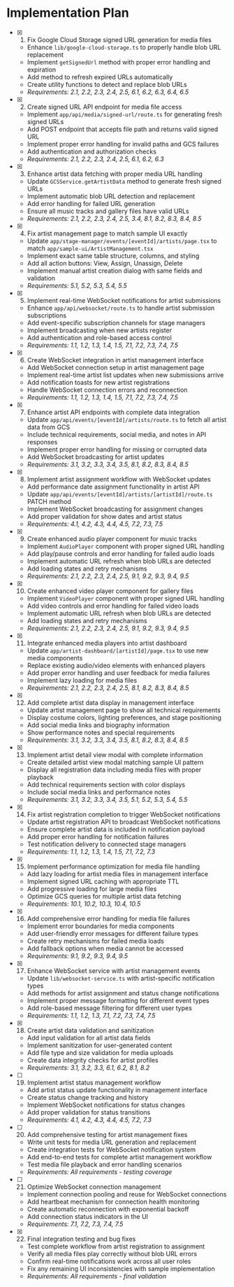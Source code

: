 # Implementation Plan

-   [x] 1. Fix Google Cloud Storage signed URL generation for media files

    -   Enhance `lib/google-cloud-storage.ts` to properly handle blob URL replacement
    -   Implement `getSignedUrl` method with proper error handling and expiration
    -   Add method to refresh expired URLs automatically
    -   Create utility functions to detect and replace blob URLs
    -   _Requirements: 2.1, 2.2, 2.3, 2.4, 2.5, 6.1, 6.2, 6.3, 6.4, 6.5_

-   [x] 2. Create signed URL API endpoint for media file access

    -   Implement `app/api/media/signed-url/route.ts` for generating fresh signed URLs
    -   Add POST endpoint that accepts file path and returns valid signed URL
    -   Implement proper error handling for invalid paths and GCS failures
    -   Add authentication and authorization checks
    -   _Requirements: 2.1, 2.2, 2.3, 2.4, 2.5, 6.1, 6.2, 6.3_

-   [x] 3. Enhance artist data fetching with proper media URL handling

    -   Update `GCSService.getArtistData` method to generate fresh signed URLs
    -   Implement automatic blob URL detection and replacement
    -   Add error handling for failed URL generation
    -   Ensure all music tracks and gallery files have valid URLs
    -   _Requirements: 2.1, 2.2, 2.3, 2.4, 2.5, 3.4, 8.1, 8.2, 8.3, 8.4, 8.5_

-   [x] 4. Fix artist management page to match sample UI exactly

    -   Update `app/stage-manager/events/[eventId]/artists/page.tsx` to match `app/sample-ui/ArtistManagement.tsx`
    -   Implement exact same table structure, columns, and styling
    -   Add all action buttons: View, Assign, Unassign, Delete
    -   Implement manual artist creation dialog with same fields and validation
    -   _Requirements: 5.1, 5.2, 5.3, 5.4, 5.5_

-   [x] 5. Implement real-time WebSocket notifications for artist submissions

    -   Enhance `app/api/websocket/route.ts` to handle artist submission subscriptions
    -   Add event-specific subscription channels for stage managers
    -   Implement broadcasting when new artists register
    -   Add authentication and role-based access control
    -   _Requirements: 1.1, 1.2, 1.3, 1.4, 1.5, 7.1, 7.2, 7.3, 7.4, 7.5_

-   [x] 6. Create WebSocket integration in artist management interface

    -   Add WebSocket connection setup in artist management page
    -   Implement real-time artist list updates when new submissions arrive
    -   Add notification toasts for new artist registrations
    -   Handle WebSocket connection errors and reconnection
    -   _Requirements: 1.1, 1.2, 1.3, 1.4, 1.5, 7.1, 7.2, 7.3, 7.4, 7.5_

-   [x] 7. Enhance artist API endpoints with complete data integration

    -   Update `app/api/events/[eventId]/artists/route.ts` to fetch all artist data from GCS
    -   Include technical requirements, social media, and notes in API responses
    -   Implement proper error handling for missing or corrupted data
    -   Add WebSocket broadcasting for artist updates
    -   _Requirements: 3.1, 3.2, 3.3, 3.4, 3.5, 8.1, 8.2, 8.3, 8.4, 8.5_

-   [x] 8. Implement artist assignment workflow with WebSocket updates

    -   Add performance date assignment functionality in artist API
    -   Update `app/api/events/[eventId]/artists/[artistId]/route.ts` PATCH method
    -   Implement WebSocket broadcasting for assignment changes
    -   Add proper validation for show dates and artist status
    -   _Requirements: 4.1, 4.2, 4.3, 4.4, 4.5, 7.2, 7.3, 7.5_

-   [x] 9. Create enhanced audio player component for music tracks

    -   Implement `AudioPlayer` component with proper signed URL handling
    -   Add play/pause controls and error handling for failed audio loads
    -   Implement automatic URL refresh when blob URLs are detected
    -   Add loading states and retry mechanisms
    -   _Requirements: 2.1, 2.2, 2.3, 2.4, 2.5, 9.1, 9.2, 9.3, 9.4, 9.5_

-   [x] 10. Create enhanced video player component for gallery files

    -   Implement `VideoPlayer` component with proper signed URL handling
    -   Add video controls and error handling for failed video loads
    -   Implement automatic URL refresh when blob URLs are detected
    -   Add loading states and retry mechanisms
    -   _Requirements: 2.1, 2.2, 2.3, 2.4, 2.5, 9.1, 9.2, 9.3, 9.4, 9.5_

-   [x] 11. Integrate enhanced media players into artist dashboard

    -   Update `app/artist-dashboard/[artistId]/page.tsx` to use new media components
    -   Replace existing audio/video elements with enhanced players
    -   Add proper error handling and user feedback for media failures
    -   Implement lazy loading for media files
    -   _Requirements: 2.1, 2.2, 2.3, 2.4, 2.5, 8.1, 8.2, 8.3, 8.4, 8.5_

-   [x] 12. Add complete artist data display in management interface

    -   Update artist management page to show all technical requirements
    -   Display costume colors, lighting preferences, and stage positioning
    -   Add social media links and biography information
    -   Show performance notes and special requirements
    -   _Requirements: 3.1, 3.2, 3.3, 3.4, 3.5, 8.1, 8.2, 8.3, 8.4, 8.5_

-   [x] 13. Implement artist detail view modal with complete information

    -   Create detailed artist view modal matching sample UI pattern
    -   Display all registration data including media files with proper playback
    -   Add technical requirements section with color displays
    -   Include social media links and performance notes
    -   _Requirements: 3.1, 3.2, 3.3, 3.4, 3.5, 5.1, 5.2, 5.3, 5.4, 5.5_

-   [x] 14. Fix artist registration completion to trigger WebSocket notifications

    -   Update artist registration API to broadcast WebSocket notifications
    -   Ensure complete artist data is included in notification payload
    -   Add proper error handling for notification failures
    -   Test notification delivery to connected stage managers
    -   _Requirements: 1.1, 1.2, 1.3, 1.4, 1.5, 7.1, 7.2, 7.3_

-   [x] 15. Implement performance optimization for media file handling

    -   Add lazy loading for artist media files in management interface
    -   Implement signed URL caching with appropriate TTL
    -   Add progressive loading for large media files
    -   Optimize GCS queries for multiple artist data fetching
    -   _Requirements: 10.1, 10.2, 10.3, 10.4, 10.5_

-   [x] 16. Add comprehensive error handling for media file failures

    -   Implement error boundaries for media components
    -   Add user-friendly error messages for different failure types
    -   Create retry mechanisms for failed media loads
    -   Add fallback options when media cannot be accessed
    -   _Requirements: 9.1, 9.2, 9.3, 9.4, 9.5_

-   [x] 17. Enhance WebSocket service with artist management events

    -   Update `lib/websocket-service.ts` with artist-specific notification types
    -   Add methods for artist assignment and status change notifications
    -   Implement proper message formatting for different event types
    -   Add role-based message filtering for different user types
    -   _Requirements: 1.1, 1.2, 1.3, 7.1, 7.2, 7.3, 7.4, 7.5_

-   [x] 18. Create artist data validation and sanitization

    -   Add input validation for all artist data fields
    -   Implement sanitization for user-generated content
    -   Add file type and size validation for media uploads
    -   Create data integrity checks for artist profiles
    -   _Requirements: 3.1, 3.2, 3.3, 6.1, 6.2, 8.1, 8.2_

-   [ ] 19. Implement artist status management workflow

    -   Add artist status update functionality in management interface
    -   Create status change tracking and history
    -   Implement WebSocket notifications for status changes
    -   Add proper validation for status transitions
    -   _Requirements: 4.1, 4.2, 4.3, 4.4, 4.5, 7.2, 7.3_

-   [ ] 20. Add comprehensive testing for artist management fixes

    -   Write unit tests for media URL generation and replacement
    -   Create integration tests for WebSocket notification system
    -   Add end-to-end tests for complete artist management workflow
    -   Test media file playback and error handling scenarios
    -   _Requirements: All requirements - testing coverage_

-   [ ] 21. Optimize WebSocket connection management

    -   Implement connection pooling and reuse for WebSocket connections
    -   Add heartbeat mechanism for connection health monitoring
    -   Create automatic reconnection with exponential backoff
    -   Add connection status indicators in the UI
    -   _Requirements: 7.1, 7.2, 7.3, 7.4, 7.5_

-   [x] 22. Final integration testing and bug fixes

    -   Test complete workflow from artist registration to assignment
    -   Verify all media files play correctly without blob URL errors
    -   Confirm real-time notifications work across all user roles
    -   Fix any remaining UI inconsistencies with sample implementation
    -   _Requirements: All requirements - final validation_
